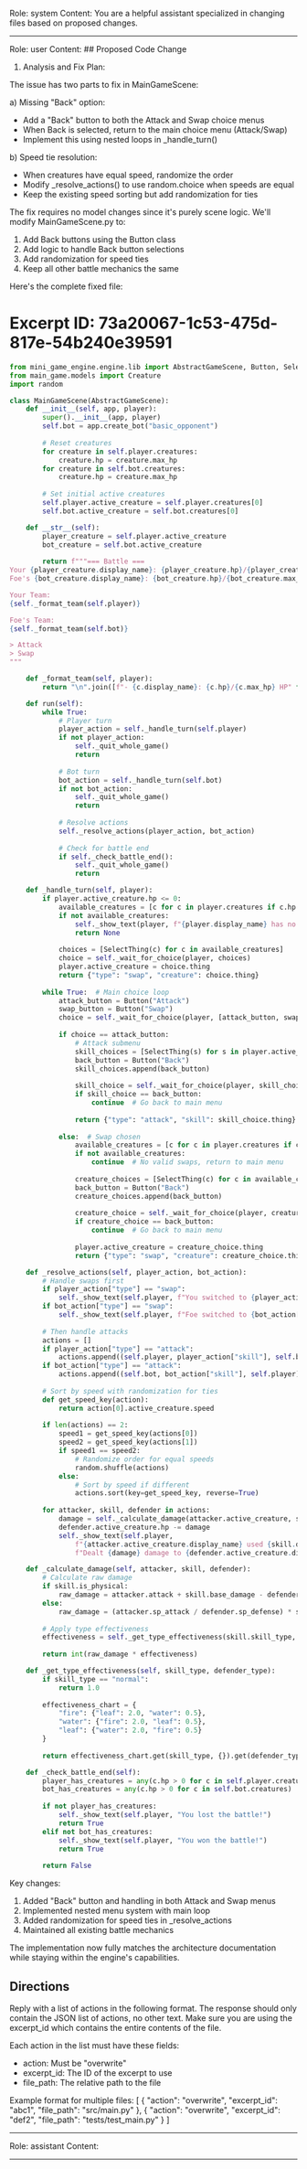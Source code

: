 Role: system
Content: You are a helpful assistant specialized in changing files based on proposed changes.
__________________
Role: user
Content: ## Proposed Code Change
1. Analysis and Fix Plan:

The issue has two parts to fix in MainGameScene:

a) Missing "Back" option:
- Add a "Back" button to both the Attack and Swap choice menus
- When Back is selected, return to the main choice menu (Attack/Swap)
- Implement this using nested loops in _handle_turn()

b) Speed tie resolution:
- When creatures have equal speed, randomize the order
- Modify _resolve_actions() to use random.choice when speeds are equal
- Keep the existing speed sorting but add randomization for ties

The fix requires no model changes since it's purely scene logic. We'll modify MainGameScene.py to:
1. Add Back buttons using the Button class
2. Add logic to handle Back button selections
3. Add randomization for speed ties
4. Keep all other battle mechanics the same

Here's the complete fixed file:

# Excerpt ID: 73a20067-1c53-475d-817e-54b240e39591
```python main_game/scenes/main_game_scene.py
from mini_game_engine.engine.lib import AbstractGameScene, Button, SelectThing
from main_game.models import Creature
import random

class MainGameScene(AbstractGameScene):
    def __init__(self, app, player):
        super().__init__(app, player)
        self.bot = app.create_bot("basic_opponent")
        
        # Reset creatures
        for creature in self.player.creatures:
            creature.hp = creature.max_hp
        for creature in self.bot.creatures:
            creature.hp = creature.max_hp
            
        # Set initial active creatures
        self.player.active_creature = self.player.creatures[0]
        self.bot.active_creature = self.bot.creatures[0]

    def __str__(self):
        player_creature = self.player.active_creature
        bot_creature = self.bot.active_creature
        
        return f"""=== Battle ===
Your {player_creature.display_name}: {player_creature.hp}/{player_creature.max_hp} HP
Foe's {bot_creature.display_name}: {bot_creature.hp}/{bot_creature.max_hp} HP

Your Team:
{self._format_team(self.player)}

Foe's Team:
{self._format_team(self.bot)}

> Attack
> Swap
"""

    def _format_team(self, player):
        return "\n".join([f"- {c.display_name}: {c.hp}/{c.max_hp} HP" for c in player.creatures])

    def run(self):
        while True:
            # Player turn
            player_action = self._handle_turn(self.player)
            if not player_action:
                self._quit_whole_game()
                return
                
            # Bot turn
            bot_action = self._handle_turn(self.bot)
            if not bot_action:
                self._quit_whole_game()
                return
                
            # Resolve actions
            self._resolve_actions(player_action, bot_action)
            
            # Check for battle end
            if self._check_battle_end():
                self._quit_whole_game()
                return

    def _handle_turn(self, player):
        if player.active_creature.hp <= 0:
            available_creatures = [c for c in player.creatures if c.hp > 0]
            if not available_creatures:
                self._show_text(player, f"{player.display_name} has no creatures left!")
                return None
                
            choices = [SelectThing(c) for c in available_creatures]
            choice = self._wait_for_choice(player, choices)
            player.active_creature = choice.thing
            return {"type": "swap", "creature": choice.thing}
            
        while True:  # Main choice loop
            attack_button = Button("Attack")
            swap_button = Button("Swap")
            choice = self._wait_for_choice(player, [attack_button, swap_button])
            
            if choice == attack_button:
                # Attack submenu
                skill_choices = [SelectThing(s) for s in player.active_creature.skills]
                back_button = Button("Back")
                skill_choices.append(back_button)
                
                skill_choice = self._wait_for_choice(player, skill_choices)
                if skill_choice == back_button:
                    continue  # Go back to main menu
                    
                return {"type": "attack", "skill": skill_choice.thing}
                
            else:  # Swap chosen
                available_creatures = [c for c in player.creatures if c.hp > 0 and c != player.active_creature]
                if not available_creatures:
                    continue  # No valid swaps, return to main menu
                    
                creature_choices = [SelectThing(c) for c in available_creatures]
                back_button = Button("Back")
                creature_choices.append(back_button)
                
                creature_choice = self._wait_for_choice(player, creature_choices)
                if creature_choice == back_button:
                    continue  # Go back to main menu
                    
                player.active_creature = creature_choice.thing
                return {"type": "swap", "creature": creature_choice.thing}

    def _resolve_actions(self, player_action, bot_action):
        # Handle swaps first
        if player_action["type"] == "swap":
            self._show_text(self.player, f"You switched to {player_action['creature'].display_name}!")
        if bot_action["type"] == "swap":
            self._show_text(self.player, f"Foe switched to {bot_action['creature'].display_name}!")
            
        # Then handle attacks
        actions = []
        if player_action["type"] == "attack":
            actions.append((self.player, player_action["skill"], self.bot))
        if bot_action["type"] == "attack":
            actions.append((self.bot, bot_action["skill"], self.player))
            
        # Sort by speed with randomization for ties
        def get_speed_key(action):
            return action[0].active_creature.speed
            
        if len(actions) == 2:
            speed1 = get_speed_key(actions[0])
            speed2 = get_speed_key(actions[1])
            if speed1 == speed2:
                # Randomize order for equal speeds
                random.shuffle(actions)
            else:
                # Sort by speed if different
                actions.sort(key=get_speed_key, reverse=True)
        
        for attacker, skill, defender in actions:
            damage = self._calculate_damage(attacker.active_creature, skill, defender.active_creature)
            defender.active_creature.hp -= damage
            self._show_text(self.player, 
                f"{attacker.active_creature.display_name} used {skill.display_name}! "
                f"Dealt {damage} damage to {defender.active_creature.display_name}!")

    def _calculate_damage(self, attacker, skill, defender):
        # Calculate raw damage
        if skill.is_physical:
            raw_damage = attacker.attack + skill.base_damage - defender.defense
        else:
            raw_damage = (attacker.sp_attack / defender.sp_defense) * skill.base_damage
            
        # Apply type effectiveness
        effectiveness = self._get_type_effectiveness(skill.skill_type, defender.creature_type)
        
        return int(raw_damage * effectiveness)

    def _get_type_effectiveness(self, skill_type, defender_type):
        if skill_type == "normal":
            return 1.0
            
        effectiveness_chart = {
            "fire": {"leaf": 2.0, "water": 0.5},
            "water": {"fire": 2.0, "leaf": 0.5},
            "leaf": {"water": 2.0, "fire": 0.5}
        }
        
        return effectiveness_chart.get(skill_type, {}).get(defender_type, 1.0)

    def _check_battle_end(self):
        player_has_creatures = any(c.hp > 0 for c in self.player.creatures)
        bot_has_creatures = any(c.hp > 0 for c in self.bot.creatures)
        
        if not player_has_creatures:
            self._show_text(self.player, "You lost the battle!")
            return True
        elif not bot_has_creatures:
            self._show_text(self.player, "You won the battle!")
            return True
            
        return False
```

Key changes:
1. Added "Back" button and handling in both Attack and Swap menus
2. Implemented nested menu system with main loop
3. Added randomization for speed ties in _resolve_actions
4. Maintained all existing battle mechanics

The implementation now fully matches the architecture documentation while staying within the engine's capabilities.

## Directions
Reply with a list of actions in the following format. The response should only contain the JSON list of actions, no other text.
Make sure you are using the excerpt_id which contains the entire contents of the file.

Each action in the list must have these fields:
- action: Must be "overwrite"
- excerpt_id: The ID of the excerpt to use
- file_path: The relative path to the file

Example format for multiple files:
[
    {
        "action": "overwrite",
        "excerpt_id": "abc1",
        "file_path": "src/main.py"
    },
    {
        "action": "overwrite",
        "excerpt_id": "def2",
        "file_path": "tests/test_main.py"
    }
]
__________________
Role: assistant
Content: 
__________________
